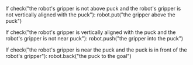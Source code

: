 

If check("the robot's gripper is not above puck and the robot's gripper is not vertically aligned with the puck"):
	robot.put("the gripper above the puck")

If check("the robot's gripper is vertically aligned with the puck and the robot's gripper is not near puck"):
	robot.push("the gripper into the puck")

If check("the robot's gripper is near the puck and the puck is in front of the robot's gripper"):
	robot.back("the puck to the goal")